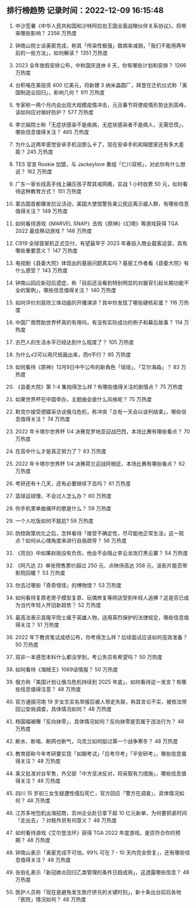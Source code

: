 
## 排行榜趋势 记录时间：2022-12-09 16:15:48
  
  1. 中沙签署《中华人民共和国和沙特阿拉伯王国全面战略伙伴关系协议》，将带来哪些影响？ 2356 万热度
    
  2. 钟南山院士谈奥密克戎，称其「传染性极强」致病率减弱，「我们不能用两年前的一些方法」，如何解读？ 1351 万热度
    
  3. 2023 全年放假安排公布，中秋国庆连休 8 天，你有哪些计划和安排？ 1266 万热度
    
  4. 台积电在美投资 400 亿美元，将新建 3 纳米晶圆厂，拜登在迁机仪式称「美国制造业回归」，影响几何？ 911 万热度
    
  5. 专家称一两个月内会出现大规模疫情冲击，元旦春节将使疫情形势达到高峰，该如何应对做好防护？ 577 万热度
    
  6. 李兰娟院士称「无症状感染不是疾病，无症状感染者不是病人，无需恐慌」，哪些信息值得关注？ 465 万热度
    
  7. 为什么近两年感觉安卓手机没那么卡了，现在安卓手机和隔壁家还有多大差距？ 245 万热度
    
  8. TES 官宣 Rookie 加盟，与 Jackeylove 重组「仁川双核」，对此你有什么想说？ 162 万热度
    
  9. 广东一家长找高手线上碾压孩子帮其戒网瘾，实战 1 小时收费 50 元，如何看待这种教育方式？ 151 万热度
    
  10. 蒙古国首都爆发抗议活动，美国大使馆警告美公民远离示威人群，有哪些信息值得关注？ 149 万热度
    
  11. 如何看待游戏《MARVEL SNAP》击败《原神》《幻塔》等游戏获得 TGA 2022 最佳移动游戏？ 148 万热度
    
  12. C919 全球首架机正式交付，有望最早于 2023 年春投入商业载客运营，具有哪些重要意义？ 147 万热度
    
  13. 电视剧《县委大院》体现出的基层问题真实吗？基层工作者看《县委大院》有什么感受？ 143 万热度
    
  14. 钟南山回应新冠后遗症，称「目前还没看到特别明显的对器官引起长期功能不全的案例」，哪些信息值得关注？ 140 万热度
    
  15. 如何评价刘慈欣三体动画的开播演讲？其中你发现了哪些硬核彩蛋？ 116 万热度
    
  16. 中国厂商赞助世界杯真的有用吗，有没有实际成功的例子和幕后故事？ 114 万热度
    
  17. 古巴人的生活水平已经达到什么程度了？ 105 万热度
    
  18. 为什么√2可以用尺规画出来，而π不行？ 85 万热度
    
  19. 如何看待《原神》12月9日中午公布的新角色「瑶瑶」、「艾尔海森」？ 83 万热度
    
  20. 《县委大院》第 1-4 集拍得怎么样？有哪些值得关注的剧情点？ 75 万热度
    
  21. 如果世界杯在中国举办，主题曲会是什么风格呢？ 75 万热度
    
  22. 默克尔接受德媒采访谈俄乌危机，称冲突「总有一天会以谈判结束」，哪些信息值得关注？ 74 万热度
    
  23. 2022 年卡塔尔世界杯 1/4 决赛克罗地亚迎战巴西，本场比赛有哪些看点？ 70 万热度
    
  24. 在高中什么才是真正努力了？ 63 万热度
    
  25. 2022 年卡塔尔世界杯 1/4 决赛荷兰迎战阿根廷，本场比赛有哪些看点？ 62 万热度
    
  26. 考研还有十几天，还有必要继续下去吗？ 61 万热度
    
  27. 篮球运球慢，不会过人怎么办？ 60 万热度
    
  28. 你手机里单曲循环的歌是什么？ 59 万热度
    
  29. 一个人吃饭如何不尴尬? 59 万热度
    
  30. 防控政策优化之后，怎样看待「接受不确定性，尽可能地正常生活」这一观点？如何从心理角度来进行自我疏导？ 56 万热度
    
  31. 《亮剑》中如果赵刚没有负伤，他会不会阻止李云龙攻打黑云寨？ 54 万热度
    
  32. 《阿凡达 2》单张预售票价超过 250 元、点映场高达 358 元，该影片能否带影院回暖？ 53 万热度
    
  33. 你去过哪些「奇奇怪怪」的博物馆？ 53 万热度
    
  34. 如何看待复原老房子模型复原、玩偶修复等网店受到年轻人追捧？这是否已成为当代年轻人怀旧新趋势？ 52 万热度
    
  35. 最高法表示袁隆平院士属于英雄人物，适用英烈保护的法律规定，哪些信息值得关注？ 51 万热度
    
  36. 2022 年下教资笔试成绩公布，你考得怎么样？后续面试应该如何高效准备？ 50 万热度
    
  37. 双非一本感觉本科什么都没学到，考公务员有希望吗？ 50 万热度
    
  38. 如何看待《海贼王》1069话情报？ 50 万热度
    
  39. 俄方称「美国计划让俄乌危机持续到 2025 年底」，如何看待这一发言？有哪些信息值得注意？ 48 万热度
    
  40. 官方通报河南 19 岁女生实名举报后被人带走失联，称其言论不实，被依法带回公安局调查，具体情况如何？ 48 万热度
    
  41. 杨国福被曝「反向抹零」，具体情况如何？反向抹零是否属于违法行为？ 48 万热度
    
  42. 断水、断电、断网也断气，乌克兰如何挺过第一个战争寒冬？ 48 万热度
    
  43. 教育部称今年考研要实现「如期考试」「应考尽考」「平安研考」，哪些信息值得关注？ 48 万热度
    
  44. 美又批准对台军售，外交部「中方坚决反对，将采取有力措施」，哪些信息值得关注？ 48 万热度
    
  45. 四川 15 岁初三女生疑遭性侵后死亡，官方回应「警方在调查」，具体情况如何？ 48 万热度
    
  46. 江苏多地包机出海招商，苏州企业赴日拿下超 10 亿元新单，为何要抓紧时间「走出去」？对稳外贸有何意义？ 48 万热度
    
  47. 如何看待游戏《艾尔登法环》获得 TGA 2022 年度游戏，是否符合你的预期？ 48 万热度
    
  48. 钟南山表示「奥密克戎不可怕，99% 可在 7 - 10 天内完全恢复」，还有哪些信息值得关注？ 48 万热度
    
  49. 张伯礼表示「新冠肺炎回归乙类管理的条件日趋成熟」，这透露哪些信息？ 48 万热度
    
  50. 医护人员称「现在是避免发生医疗挤兑的关键时刻」，新十条出台前后各地「医院」情况如何？ 48 万热度
    